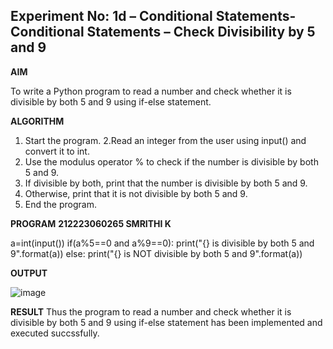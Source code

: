 ## Experiment No: 1d – Conditional Statements- Conditional Statements – Check Divisibility by 5 and 9

**AIM**

To write a Python program to read a number and check whether it is divisible by both 5 and 9 using if-else statement.


**ALGORITHM**  

1. Start the program.
2.Read an integer from the user using input() and convert it to int.
3. Use the modulus operator % to check if the number is divisible by both 5 and 9.
4. If divisible by both, print that the number is divisible by both 5 and 9.
5. Otherwise, print that it is not divisible by both 5 and 9.
6. End the program.

**PROGRAM**
**212223060265
SMRITHI K**

a=int(input())
if(a%5==0 and a%9==0):
    print("{} is divisible by both 5 and 9".format(a))
else:
    print("{} is NOT divisible by both 5 and 9".format(a))

**OUTPUT**

![image](https://github.com/user-attachments/assets/6e6cc5e8-188b-4125-9072-1c5a28fa1334)


**RESULT**
Thus the program to read a number and check whether it is divisible by both 5 and 9 using if-else statement has been implemented and executed succssfully.


